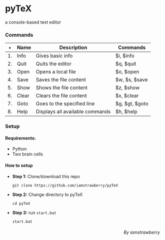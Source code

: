 # pyTeX
a console-based text editor
### Commands

| •  | Name  | Description                     | Commands      |
|----|-------|---------------------------------|---------------|
| 1. | Info  | Gives basic info                | $i, $info     |
| 2. | Quit  | Quits the editor                | $q, $quit     |
| 3. | Open  | Opens a local file              | $o, $open     |
| 4. | Save  | Saves the file content          | $w, $s, $save |
| 5. | Show  | Shows the file content          | $z, $show     |
| 6. | Clear | Clears the file content         | $x, $clear    |
| 7. | Goto  | Goes to the specified line      | $g, $gt, $goto|
| 8. | Help  | Displays all available commands | $h, $help     |

### Setup
#### Requirements:
- Python
- Two brain cells

#### How to setup
- **Step 1:** Clone/download this repo


      git clone https://github.com/iamstrawberry/pyTeX


- **Step 2:** Change directory to pyTeX


      cd pyTeX
      

- **Step 3:** run `start.bat`


      start.bat      
      
      
<h6 align='right'>By iamstrawberry</h6>